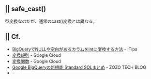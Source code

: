 ## || safe_cast()

型変換なのだが、通常のcast()変換とは異なる。

## || Cf.
+ [BigQueryでNULLや空白があるカラムをintに変換する方法](https://itips.krsw.biz/bigquery-how-to-cast-blank-null-column-to-int/) - ITips
+ [変換規則](https://cloud.google.com/bigquery/docs/reference/standard-sql/functions-and-operators?hl=ja#conversion_rules) - Google Cloud
+ [変換関数](https://cloud.google.com/bigquery/docs/reference/standard-sql/conversion_functions?hl=ja) - Google Cloud
+ [Google BigQueryの新機能 Standard SQLまとめ](https://techblog.zozo.com/entry/bigquery-standard-sql) - ZOZO TECH BLOG
+ []() - 
